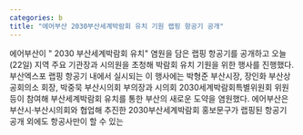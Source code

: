 ```yaml
---
categories: b
title: "에어부산 2030부산세계박람회 유치 기원 랩핑 항공기 공개"
---
```

에어부산이 " 2030 부산세계박람회 유치" 염원을 담은 랩핑 항공기를 공개하고 오늘(22일) 지역 주요 기관장과 시의원을 초청해 박람회 유치 기원을 위한 행사를 진행했다. 부산엑스포 랩핑 항공기 내에서 실시되는 이 행사에는 박형준 부산시장, 장인화 부산상공회의소 회장, 박중묵 부산시의회 부의장과 시의회 2030세계박람회특별위원회 위원 등이 참여해 부산세계박람회 유치를 통한 부산의 새로운 도약을 염원했다. 에어부산은 부산시·부산시의회와 협업해 추진한 2030부산세계박람회 홍보문구가 랩핑된 항공기 공개 외에도 항공사만이 할 수 있는
